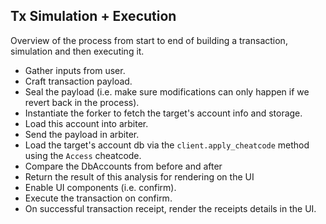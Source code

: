 ## Tx Simulation + Execution

Overview of the process from start to end of building a transaction, simulation and then executing it.

- Gather inputs from user.
- Craft transaction payload.
- Seal the payload (i.e. make sure modifications can only happen if we revert back in the process).
- Instantiate the forker to fetch the target's account info and storage.
- Load this account into arbiter.
- Send the payload in arbiter.
- Load the target's account db via the `client.apply_cheatcode` method using the `Access` cheatcode.
- Compare the DbAccounts from before and after
- Return the result of this analysis for rendering on the UI
- Enable UI components (i.e. confirm).
- Execute the transaction on confirm.
- On successful transaction receipt, render the receipts details in the UI.
